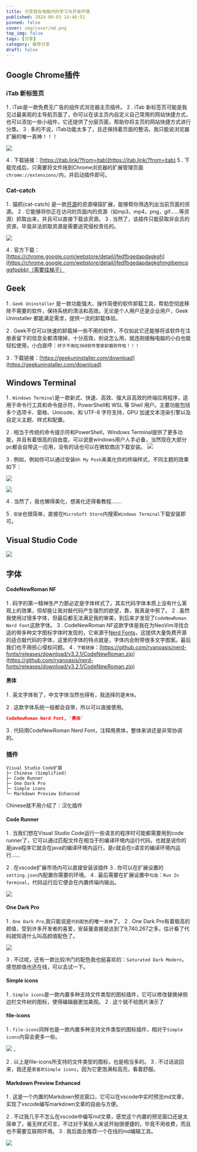 ```yaml
---
title: 分享我在电脑内的学习与开发环境
published: 2024-09-03 14:46:51
pinned: false
cover: img/cover/md.png
top_img: false
tags: [分享]
category: 推荐分享
draft: false
---
```







## Google Chrome插件

### iTab 新标签页
1 . iTab是一款免费无广告的组件式浏览器主页插件。
2 . iTab 新标签页可能是我见过最美观的主导航页面了，你可以在该主页内自定义自己常用的网站快捷方式，也可以添加一些小组件，它还提供了分层页面，帮助你将主页的网站快捷方式进行分类。
3 . 多的不说，iTab功能太多了，且还保持着页面的整洁。我只能说浏览器扩展的唯一真神！！！

![](https://gcore.jsdelivr.net/gh/Almango/Blog_imgbed@main/post/post_selfpc_7.png)

4 . 下载链接：[https://itab.link/?from=itab](https://itab.link/?from=itab)
5 . 下载完成后，只需要将文件拖到Chrome浏览器的扩展管理页面`chrome://extensions/`内，并启动插件即可。

### Cat-catch
1 . 猫抓(cat-catch) 是一款[开源](https://github.com/xifangczy/cat-catch?tab=readme-ov-file)的资源嗅探扩展，能够帮你筛选列出当前页面的资源。
2 . 它能够将你正在访问的页面内的资源（如mp3，mp4，png，gif……等资源）抓取出来，并且可以直接下载该资源。
3 . 当然了，该插件只能获取非会员的资源，毕竟非法抓取资源是需要追究侵权责任的。

![](https://gcore.jsdelivr.net/gh/Almango/Blog_imgbed@main/post/post_selfpc_8.png)

4 . 官方下载：[https://chrome.google.com/webstore/detail/jfedfbgedapdagkgh](https://chrome.google.com/webstore/detail/jfedfbgedapdagkghmgibemcoggfppbb)（需要挂梯子）
## Geek
1 . `Geek Uninstaller` 是一款功能强大、操作简便的软件卸载工具，帮助您彻底移除不需要的软件，保持系统的清洁和高效。无论是个人用户还是企业用户，Geek Uninstaller 都能满足需求，提供一流的卸载体验。

2 . Geek不仅可以快速的卸载掉一些不用的软件，不仅如此它还能够将该软件在注册表留下的信息全都清理掉，十分高效，别说怎么用，就连刚接触电脑的小白也能轻松使用，小白直呼：`终于不用在360软件管家卸载软件啦！！！`

3 . 下载链接：[https://geekuninstaller.com/download](https://geekuninstaller.com/download)
## Windows Terminal
1 . `Windows Terminal`是一款新式、快速、高效、强大且高效的终端应用程序，适用于命令行工具和命令提示符，PowerShell和 WSL 等 Shell 用户。主要功能包括多个选项卡、窗格、Unicode、和 UTF-8 字符支持，GPU 加速文本渲染引擎以及自定义主题、样式和配置。

2 . 相当于传统的命令提示符和PowerShell，Windows Terminal提供了更多功能，并且有着很高的自由度。可以说是windows用户人手必备，当然现在大部分pc都会自带这一应用，没有的话也可以在微软商店下载安装。
![](https://gcore.jsdelivr.net/gh/Almango/Blog_imgbed@main/post/post_selfpc_6.png)

3 . 例如，例如你可以通过安装`Oh My Posh`来美化你的终端样式，不同主题的效果如下：

![](https://ohmyposh.dev/assets/images/iterm2-71c33326b1f03dfaa3ea963b4bd8e19a.png)

![](https://ohmyposh.dev/assets/images/mt-90ef4a3aa3913a7dd3225bdc0e9a524e.png)


4 . 当然了，我也懒得美化，想美化还得看教程.......

5 . `安装`也很简单，直接在`MicroSoft Store`内搜索`Windows Terminal`下载安装即可。

## Visual Studio Code

![](https://gcore.jsdelivr.net/gh/Almango/Blog_imgbed@main/post/post_selfpc_1.png)
## 字体

#### CodeNewRoman NF
1 . 码字的第一精神生产力那必定是字体样式了。其实代码字体本质上没有什么客观上的效果，但却能让我对敲代码产生强烈的欲望，靠，我真是中邪了。
2 . 虽然我使用过很多字体，但最后都无法满足我的审美，到后来才发现了`CodeNewRoman Nerd Font`这款字体。
3 . CodeNewRoman NF这款字体是我在为NeoVim寻找合适的带多种文字图标字体时发现的，它来源于[Nerd Fonts](https://www.nerdfonts.com/)，这提供大量免费开源的适合敲代码的字体，这里的字体的特点就是，字体内会附带很多文字图案。最后我们也不用担心侵权问题。
4 . `下载链接`：[https://github.com/ryanoasis/nerd-fonts/releases/download/v3.2.1/CodeNewRoman.zip](https://github.com/ryanoasis/nerd-fonts/releases/download/v3.2.1/CodeNewRoman.zip)

#### 黑体

1 . 英文字体有了，中文字体当然也得有，我选择的是`黑体`。

2 . 这款字体系统一般都会自带，所以可以直接使用。

```json
CodeNewRoman Nerd Font, '黑体'

```
3 . 代码用CodeNewRoman Nerd Font，注释用黑体，整体来讲还是非常协调的。


### 插件
```
Visual Studio Code扩展
├─ Chinese (Simplified)
├─ Code Runner
├─ One Dark Pro
├─ Simple icons
└─ Markdown Preview Enhanced
```
Chinese就不用介绍了：汉化插件

#### Code Runner

1 . 当我们想在Visual Studio Code运行一些语言的程序时可能都需要用到code runner了，它可以通过匹配文件在相当于的编译环境内运行代码。也就是说你的是java程序它就会在java的编译环境内运行，是c就会在c语言的编译环境内运行……

2 . 在vscode扩展市场内可以直接安装该插件
3 . 你可以在扩展设置的`setting.json`内配置你需要的环境。
4 . 最后需要在扩展设置中`勾选`：`Run In Terminal`，代码运行后它便会在内置终端内输出。

![](https://gcore.jsdelivr.net/gh/Almango/Blog_imgbed@main/post/post_selfpc_3.png)

#### One Dark Pro

1 . `One Dark Pro`,我只能说是`代码配色`的唯一`真神`了。
2 . One Dark Pro有着极高的颜值，受到许多开发者的喜爱，安装量直接是达到了9,740,267之多。估计看了代码就知道什么叫高颜值配色了。

![](https://gcore.jsdelivr.net/gh/Almango/Blog_imgbed@main/post/post_selfpc_4.png)

3 . 不过呢，还有一款比较冷门的配色我也挺喜欢的：`Saturated Dark Modern`，感觉颜值也还在线，可以去试一下。

#### Simple icons
1 . `Simple icons`是一款内置多种支持文件类型的图标插件，它可以修改替换掉侧边栏文件树的图标，使得编辑器更加美观。
2 . 这个就不给图片演示了

#### file-icons

1 . `file-icons`同样也是一款内置多种支持文件类型的图标插件，相对于`Simple icons`内容会更多一些。

![](https://raw.githubusercontent.com/file-icons/atom/6714706f268e257100e03c9eb52819cb97ad570b/preview.png)
、

2 . 以上是file-icons所支持的文件类型的图标，也是相当多的。
3 . 不过话说回来，我还是`更喜欢Simple icons`，因为它更饱满和高亮，看着舒服。


#### Markdown Preview Enhanced
1 . 这是一个内置的Markdown预览窗口，它可以在vscode中实时预览md文章，实现了vscode编写markdown文章的自由与方便。

2 . 不过我几乎不怎么在vscode中编写md文章，感觉这个内置的预览窗口还是太简单了，毫无样式可言，不过对于某些人来说开始很便捷的，毕竟不用收费，而且也不需要互联网环境。
3 . 我后面会推荐一个在线的md编辑工具。

![](https://gcore.jsdelivr.net/gh/Almango/Blog_imgbed@main/post/post_selfpc_5.png)


